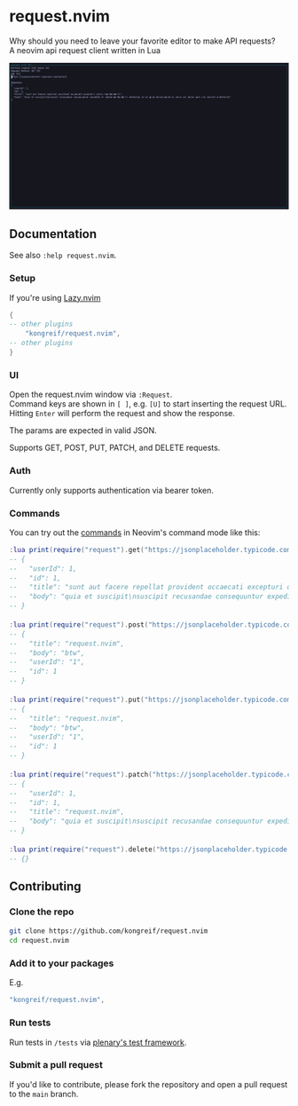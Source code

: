 # request.nvim
Why should you need to leave your favorite editor to make API requests?  
A neovim api request client written in Lua

![Screenshot](assets/20240907-screenshot.png)

## Documentation
See also `:help request.nvim`.

### Setup
If you're using [Lazy.nvim](https://github.com/folke/lazy.nvim)
```lua
{
-- other plugins
    "kongreif/request.nvim",
-- other plugins
}
```

### UI
Open the request.nvim window via `:Request`.  
Command keys are shown in `[ ]`, e.g. `[U]` to start inserting the request URL.  
Hitting `Enter` will perform the request and show the response.

The params are expected in valid JSON.

Supports GET, POST, PUT, PATCH, and DELETE requests.  

### Auth
Currently only supports authentication via bearer token.

### Commands
You can try out the [commands](https://github.com/kongreif/request.nvim/blob/main/lua/request/commands.lua) in Neovim's command mode like this:
```lua
:lua print(require("request").get("https://jsonplaceholder.typicode.com/posts/1"))
-- {
--   "userId": 1,
--   "id": 1,
--   "title": "sunt aut facere repellat provident occaecati excepturi optio reprehenderit",
--   "body": "quia et suscipit\nsuscipit recusandae consequuntur expedita et cum\nreprehenderit molestiae ut ut quas totam\nnostrum rerum est autem sunt rem eveniet architecto"
-- }

:lua print(require("request").post("https://jsonplaceholder.typicode.com/posts", { userId = 1, title = 'request.nvim', body = 'btw' }))
-- {
--   "title": "request.nvim",
--   "body": "btw",
--   "userId": "1",
--   "id": 1
-- }

:lua print(require("request").put("https://jsonplaceholder.typicode.com/posts/1", { userId = 1, title = 'request.nvim', body = 'btw' }))
-- {
--   "title": "request.nvim",
--   "body": "btw",
--   "userId": "1",
--   "id": 1
-- }

:lua print(require("request").patch("https://jsonplaceholder.typicode.com/posts/1", { title = 'request.nvim' }))
-- {
--   "userId": 1,
--   "id": 1,
--   "title": "request.nvim",
--   "body": "quia et suscipit\nsuscipit recusandae consequuntur expedita et cum\nreprehenderit molestiae ut ut quas totam\nnostrum rerum est autem sunt rem eveniet architecto"
-- }

:lua print(require("request").delete("https://jsonplaceholder.typicode.com/posts/1", { userId = 1, title = 'foo', body = 'bar' }))
-- {}
```

## Contributing
### Clone the repo
```bash
git clone https://github.com/kongreif/request.nvim
cd request.nvim
```
### Add it to your packages
E.g.
```lua
"kongreif/request.nvim",
```
###  Run tests
Run tests in `/tests` via [plenary's test framework](https://github.com/nvim-lua/plenary.nvim/blob/master/TESTS_README.md).
### Submit a pull request
If you'd like to contribute, please fork the repository and open a pull request to the `main` branch.
